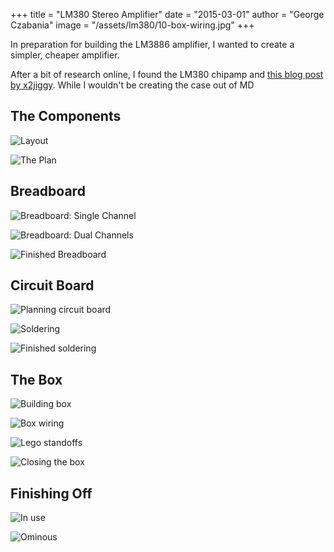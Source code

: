 +++
title = "LM380 Stereo Amplifier"
date = "2015-03-01"
author = "George Czabania"
image = "/assets/lm380/10-box-wiring.jpg"
+++

In preparation for building the LM3886 amplifier, I wanted to create a simpler,
cheaper amplifier.

After a bit of research online, I found the LM380 chipamp and [this blog post
by x2jiggy](http://www.x2jiggy.com/blog/2014/4/14/lm380-stereo-amplifier).
While I wouldn't be creating the case out of MD

## The Components

![Layout](/assets/lm380/1-layout.jpg)

![The Plan](/assets/lm380/3-the-plan.jpg)

## Breadboard

![Breadboard: Single Channel](/assets/lm380/2-breadboard-single-channel.jpg)

![Breadboard: Dual Channels](/assets/lm380/4-breadboard-dual-channels.jpg)

![Finished Breadboard](/assets/lm380/5-finished-breadboard.jpg)

## Circuit Board

![Planning circuit board](/assets/lm380/6-planning-circuit-board.jpg)

![Soldering](/assets/lm380/7-soldering.jpg)

![Finished soldering](/assets/lm380/8-finished-soldering.jpg)

## The Box

![Building box](/assets/lm380/9-building-box.jpg)

![Box wiring](/assets/lm380/10-box-wiring.jpg)

![Lego standoffs](/assets/lm380/11-lego-standoffs.jpg)

![Closing the box](/assets/lm380/12-closing-the-box.jpg)

## Finishing Off

![In use](/assets/lm380/13-in-use.jpg)

![Ominous](/assets/lm380/14-ominous.jpg)
